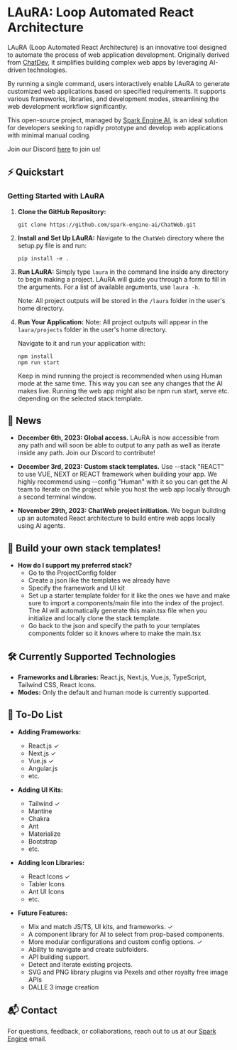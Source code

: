 # LAuRA: Loop Automated React Architecture

LAuRA (Loop Automated React Architecture) is an innovative tool designed to automate the process of web application development. Originally derived from [ChatDev](https://github.com/OpenBMB/ChatDev), it simplifies building complex web apps by leveraging AI-driven technologies.

By running a single command, users interactively enable LAuRA to generate customized web applications based on specified requirements. It supports various frameworks, libraries, and development modes, streamlining the web development workflow significantly.

This open-source project, managed by [Spark Engine AI](https://sparkengine.ai), is an ideal solution for developers seeking to rapidly prototype and develop web applications with minimal manual coding.

Join our Discord [here](https://discord.gg/fBuFBPvN6W) to join us!

## ⚡️ Quickstart

### Getting Started with LAuRA

1. **Clone the GitHub Repository:**
   ```
   git clone https://github.com/spark-engine-ai/ChatWeb.git
   ```

2. **Install and Set Up LAuRA:**
   Navigate to the `ChatWeb` directory where the setup.py file is and run:
   ```
   pip install -e .
   ```

3. **Run LAuRA:**
   Simply type `laura` in the command line inside any directory to begin making a project. LAuRA will guide you through a form to fill in the arguments. For a list of available arguments, use `laura -h`.

   Note: All project outputs will be stored in the `/laura` folder in the user's home directory.

4. **Run Your Application:**
   Note: All project outputs will appear in the `laura/projects` folder in the user's home directory.

   Navigate to it and run your application with:
   ```
   npm install
   npm run start
   ```
   Keep in mind running the project is recommended when using Human mode at the same time. This way you can see any changes that the AI makes live. Running the web app might also be npm run start, serve etc. depending on the selected stack template.

## 🎉 News

* **December 6th, 2023: Global access.** LAuRA is now accessible from any path and will soon be able to output to any path as well as iterate inside any path. Join our Discord to contribute!

* **December 3rd, 2023: Custom stack templates.** Use --stack "REACT" to use VUE, NEXT or REACT framework when building your app. We highly recommend using --config "Human" with it so you can get the AI team to iterate on the project while you host the web app locally through a second terminal window.

* **November 29th, 2023: ChatWeb project initiation.** We begun building up an automated React architecture to build entire web apps locally using AI agents.

## 📝 Build your own stack templates!

* **How do I support my preferred stack?**
  - Go to the ProjectConfig folder
  - Create a json like the templates we already have
  - Specify the framework and UI kit
  - Set up a starter template folder for it like the ones we have and make sure to import a components/main file into the index of the project. The AI will automatically generate this main.tsx file when you initialize and locally clone the stack template.
  - Go back to the json and specify the path to your templates components folder so it knows where to make the main.tsx

## 🛠️ Currently Supported Technologies

- **Frameworks and Libraries:** React.js, Next.js, Vue.js, TypeScript, Tailwind CSS, React Icons.
- **Modes:** Only the default and human mode is currently supported.

## 📝 To-Do List

- **Adding Frameworks:**
  - React.js ✓
  - Next.js ✓
  - Vue.js ✓
  - Angular.js
  - etc.

- **Adding UI Kits:**
  - Tailwind ✓
  - Mantine
  - Chakra
  - Ant
  - Materialize
  - Bootstrap
  - etc.

- **Adding Icon Libraries:**
  - React Icons ✓
  - Tabler Icons
  - Ant UI Icons
  - etc.

- **Future Features:**
  - Mix and match JS/TS, UI kits, and frameworks. ✓
  - A component library for AI to select from prop-based components.
  - More modular configurations and custom config options. ✓
  - Ability to navigate and create subfolders.
  - API building support.
  - Detect and iterate existing projects.
  - SVG and PNG library plugins via Pexels and other royalty free image APIs
  - DALLE 3 image creation

## 📬 Contact

For questions, feedback, or collaborations, reach out to us at our [Spark Engine](mailto:jordan@sparkengine.ai) email.
